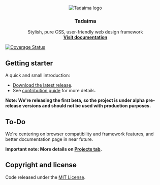 <p align="center">
	<img src="https://raw.githubusercontent.com/Social-chan/Tadaima/master/logo.png" alt="Tadaima logo">
	<h3 align="center">Tadaima</h3>
	<p align="center">
		Stylish, pure CSS, user-friendly web design framework 
		<br>
		<a href="https://tadaima.social-chan.com"><strong>Visit documentation</strong></a>
	</p>
</p>

[![Coverage Status](https://coveralls.io/repos/github/Social-chan/Tadaima/badge.svg?branch=master)](https://coveralls.io/github/Social-chan/Tadaima?branch=master)

## Getting starter
A quick and small introduction:

- [Download the latest release](https://github.com/Social-chan/Tadaima/archive/0.2.2.zip).
- See [contribution guide](https://github.com/Social-chan/Tadaima/blob/master/CONTRIBUTING.md) for more details.

**Note: We're releasing the first beta, so the project is under alpha pre-release versions and should not be used with production purposes.**

## To-Do
We're centering on browser compatibility and framework features, and better documentation page in near future.

**Important note: More details on [Projects tab](https://github.com/Social-chan/Tadaima/projects).**

## Copyright and license
Code released under the [MIT License](https://github.com/Social-chan/Tadaima/blob/master/LICENSE).
